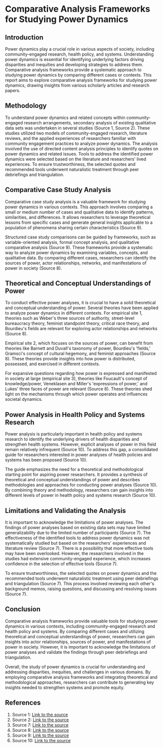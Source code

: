 # Comparative Analysis Frameworks for Studying Power Dynamics

## Introduction

Power dynamics play a crucial role in various aspects of society, including community-engaged research, health policy, and systems. Understanding power dynamics is essential for identifying underlying factors driving disparities and inequities and developing strategies to address them. Comparative analysis frameworks provide a systematic approach to studying power dynamics by comparing different cases or contexts. This report aims to explore comparative analysis frameworks for studying power dynamics, drawing insights from various scholarly articles and research papers.

## Methodology

To understand power dynamics and related concepts within community-engaged research arrangements, secondary analysis of existing qualitative data sets was undertaken in several studies (Source 1, Source 2). These studies utilized two models of community-engaged research, literature reviews, and the applied experiences of researchers familiar with community engagement practices to analyze power dynamics. The analysis involved the use of directed content analysis principles to identify quotes on power dynamics and related issues. Tools to address the identified power dynamics were selected based on the literature and researchers' lived experiences. To ensure trustworthiness, the selected quotes and recommended tools underwent naturalistic treatment through peer debriefings and triangulation.

## Comparative Case Study Analysis

Comparative case study analysis is a valuable framework for studying power dynamics in various contexts. This approach involves comparing a small or medium number of cases and qualitative data to identify patterns, similarities, and differences. It allows researchers to leverage theoretical lessons from specific cases and generate general insights applicable to a population of phenomena sharing certain characteristics (Source 9).

Structured case study comparisons can be guided by frameworks, such as variable-oriented analysis, formal concept analysis, and qualitative comparative analysis (Source 9). These frameworks provide a systematic way to analyze power dynamics by examining variables, concepts, and qualitative data. By comparing different cases, researchers can identify the sources of power, actor relationships, networks, and manifestations of power in society (Source 8).

## Theoretical and Conceptual Understandings of Power

To conduct effective power analyses, it is crucial to have a solid theoretical and conceptual understanding of power. Several theories have been applied to analyze power dynamics in different contexts. For empirical site 1, theories such as Weber's three sources of authority, street-level bureaucracy theory, feminist standpoint theory, critical race theory, and Bourdieu's fields are relevant for exploring actor relationships and networks (Source 8).

Empirical site 2, which focuses on the sources of power, can benefit from theories like Barnett and Duvall's taxonomy of power, Bourdieu's 'fields,' Gramsci's concept of cultural hegemony, and feminist approaches (Source 8). These theories provide insights into how power is distributed, possessed, and exercised in different contexts.

For expansive questions regarding how power is expressed and manifested in society at large (empirical site 3), theories like Foucault's concept of knowledge/power, Veneklasen and Miller's 'expressions of power,' and Lukes' three faces of power are relevant (Source 8). These theories shed light on the mechanisms through which power operates and influences societal dynamics.

## Power Analysis in Health Policy and Systems Research

Power analysis is particularly important in health policy and systems research to identify the underlying drivers of health disparities and strengthen health systems. However, explicit analyses of power in this field remain relatively infrequent (Source 10). To address this gap, a consolidated guide for researchers interested in power analyses of health policies and systems has been proposed (Source 10).

The guide emphasizes the need for a theoretical and methodological starting point for aspiring power researchers. It provides a synthesis of theoretical and conceptual understandings of power and describes methodologies and approaches for conducting power analyses (Source 10). By combining theory and methodology, researchers can gain insights into different levels of power in health policy and systems research (Source 10).

## Limitations and Validating the Analysis

It is important to acknowledge the limitations of power analyses. The findings of power analyses based on existing data sets may have limited generalizability due to the limited number of participants (Source 7). The effectiveness of the identified tools to address power dynamics was not systematically studied but based on the researchers' experiences and literature review (Source 7). There is a possibility that more effective tools may have been overlooked. However, the researchers involved in the studies had extensive community-engaged experience, which increases confidence in the selection of effective tools (Source 7).

To ensure trustworthiness, the selected quotes on power dynamics and the recommended tools underwent naturalistic treatment using peer debriefings and triangulation (Source 7). This process involved reviewing each other's background memos, raising questions, and discussing and resolving issues (Source 7).

## Conclusion

Comparative analysis frameworks provide valuable tools for studying power dynamics in various contexts, including community-engaged research and health policy and systems. By comparing different cases and utilizing theoretical and conceptual understandings of power, researchers can gain insights into actor relationships, sources of power, and manifestations of power in society. However, it is important to acknowledge the limitations of power analyses and validate the findings through peer debriefings and triangulation.

Overall, the study of power dynamics is crucial for understanding and addressing disparities, inequities, and challenges in various domains. By employing comparative analysis frameworks and integrating theoretical and methodological approaches, researchers can contribute to generating key insights needed to strengthen systems and promote equity.

## References

1. Source 1: [Link to the source](https://jpro.springeropen.com/articles/10.1186/s41687-020-00191-z)
2. Source 2: [Link to the source](https://www.ncbi.nlm.nih.gov/pmc/articles/PMC8573637/)
3. Source 7: [Link to the source](https://www.ncbi.nlm.nih.gov/pmc/articles/PMC7131972/)
4. Source 8: [Link to the source](https://gh.bmj.com/content/bmjgh/6/11/e007268.full.pdf)
5. Source 9: [Link to the source](https://www.taylorfrancis.com/chapters/oa-edit/10.4324/9781003021339-24/comparative-case-study-analysis-claudia-pahl-wostl-xavier-basurto-sergio-villamayor-tomas)
10. Source 10: [Link to the source](https://gh.bmj.com/content/6/11/e007268)